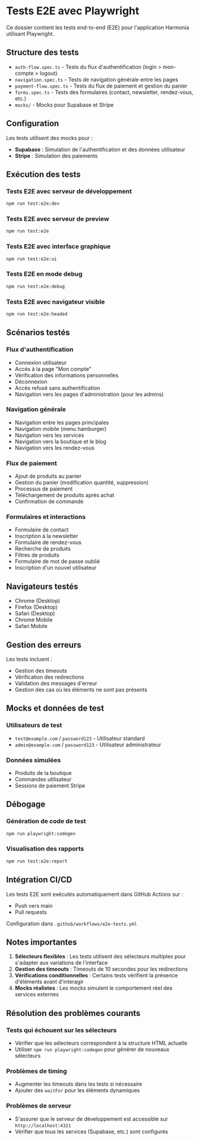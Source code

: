 # Tests E2E avec Playwright

Ce dossier contient les tests end-to-end (E2E) pour l'application Harmonia utilisant Playwright.

## Structure des tests

- `auth-flow.spec.ts` - Tests du flux d'authentification (login > mon-compte > logout)
- `navigation.spec.ts` - Tests de navigation générale entre les pages
- `payment-flow.spec.ts` - Tests du flux de paiement et gestion du panier
- `forms.spec.ts` - Tests des formulaires (contact, newsletter, rendez-vous, etc.)
- `mocks/` - Mocks pour Supabase et Stripe

## Configuration

Les tests utilisent des mocks pour :

- **Supabase** : Simulation de l'authentification et des données utilisateur
- **Stripe** : Simulation des paiements

## Exécution des tests

### Tests E2E avec serveur de développement

```bash
npm run test:e2e:dev
```

### Tests E2E avec serveur de preview

```bash
npm run test:e2e
```

### Tests E2E avec interface graphique

```bash
npm run test:e2e:ui
```

### Tests E2E en mode debug

```bash
npm run test:e2e:debug
```

### Tests E2E avec navigateur visible

```bash
npm run test:e2e:headed
```

## Scénarios testés

### Flux d'authentification

- Connexion utilisateur
- Accès à la page "Mon compte"
- Vérification des informations personnelles
- Déconnexion
- Accès refusé sans authentification
- Navigation vers les pages d'administration (pour les admins)

### Navigation générale

- Navigation entre les pages principales
- Navigation mobile (menu hamburger)
- Navigation vers les services
- Navigation vers la boutique et le blog
- Navigation vers les rendez-vous

### Flux de paiement

- Ajout de produits au panier
- Gestion du panier (modification quantité, suppression)
- Processus de paiement
- Téléchargement de produits après achat
- Confirmation de commande

### Formulaires et interactions

- Formulaire de contact
- Inscription à la newsletter
- Formulaire de rendez-vous
- Recherche de produits
- Filtres de produits
- Formulaire de mot de passe oublié
- Inscription d'un nouvel utilisateur

## Navigateurs testés

- Chrome (Desktop)
- Firefox (Desktop)
- Safari (Desktop)
- Chrome Mobile
- Safari Mobile

## Gestion des erreurs

Les tests incluent :

- Gestion des timeouts
- Vérification des redirections
- Validation des messages d'erreur
- Gestion des cas où les éléments ne sont pas présents

## Mocks et données de test

### Utilisateurs de test

- `test@example.com` / `password123` - Utilisateur standard
- `admin@example.com` / `password123` - Utilisateur administrateur

### Données simulées

- Produits de la boutique
- Commandes utilisateur
- Sessions de paiement Stripe

## Débogage

### Génération de code de test

```bash
npm run playwright:codegen
```

### Visualisation des rapports

```bash
npm run test:e2e:report
```

## Intégration CI/CD

Les tests E2E sont exécutés automatiquement dans GitHub Actions sur :

- Push vers main
- Pull requests

Configuration dans `.github/workflows/e2e-tests.yml`

## Notes importantes

1. **Sélecteurs flexibles** : Les tests utilisent des sélecteurs multiples pour s'adapter aux variations de l'interface
2. **Gestion des timeouts** : Timeouts de 10 secondes pour les redirections
3. **Vérifications conditionnelles** : Certains tests vérifient la présence d'éléments avant d'interagir
4. **Mocks réalistes** : Les mocks simulent le comportement réel des services externes

## Résolution des problèmes courants

### Tests qui échouent sur les sélecteurs

- Vérifier que les sélecteurs correspondent à la structure HTML actuelle
- Utiliser `npm run playwright:codegen` pour générer de nouveaux sélecteurs

### Problèmes de timing

- Augmenter les timeouts dans les tests si nécessaire
- Ajouter des `waitFor` pour les éléments dynamiques

### Problèmes de serveur

- S'assurer que le serveur de développement est accessible sur `http://localhost:4321`
- Vérifier que tous les services (Supabase, etc.) sont configurés

